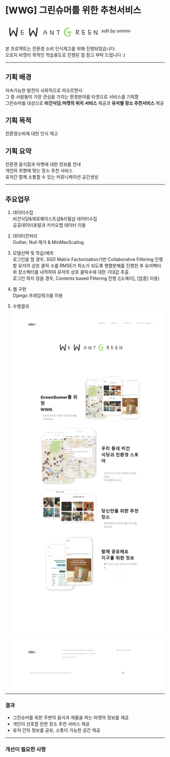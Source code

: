 # [WWG] 그린슈머를 위한 추천서비스 

<img src="README.assets/WWG.gif"  width=300 align=center>   *edit by ominiv*

본 프로젝트는 친환경 소비 인식제고를 위해 진행되었습니다.<br>오로지 비영리 목적인 학습용도로 진행된 점 참고 부탁 드립니다 :)

---

## 기획 배경
지속가능한 발전이 사회적으로 떠오르면서 <br>
그 중 사람들이 가장 관심을 가지는 환경분야를 타겟으로 서비스를 기획함 <br>
그린슈머를 대상으로  **비건식당,마켓의 위치 서비스** 제공과 **유저별 장소 추천서비스** 제공

## 기획 목적
친환경소비에 대한 인식 제고

## 기획 요약
친환경 음식점과 마켓에 대한 정보를 안내 <br>
개인의 취향에 맞는 장소 추천 서비스<br>
유저간 함께 소통할 수 있는 커뮤니케이션 공간생성


---

## 주요업무

1. 데이터수집<br>비건식당&제로웨이스트샵&리필샵 데이터수집<br>공공데이터포털과 카카오맵 데이터 이용
    
2. 데이터전처리<br>Outlier, Null 제거 & MinMaxScaling
    
3. 모델선택 및 학습/예측<br>로그인을 할 경우, SGD Matrix Factorization기반 Collaborative Filtering 진행함 유저의 상호 클릭 수를 RMSE가 최소가 되도록 행렬분해를 진행한 후 유저벡터와 장소벡터를 내적하여 유저의 상호 클릭수에 대한 기대값 추출.<br>로그인 하지 않을 경우, Contents based Filtering 진행 ([소재지], [업종] 이용)
    
4. 웹 구현<br>Django 프레임워크를 이용
    
5. 수행결과<br>
    <img src="README.assets/WWG_MainPage.gif" width=700 align='center' >
---

### 결과

- 그린슈머를 위한 주변의 음식과 제품을 파는 마켓의 정보를 제공
- 개인이 선호할 만한 장소 추천 서비스 제공
- 유저 간의 정보를 공유, 소통이 가능한 공간 제공

---
### 개선이 필요한 사항

